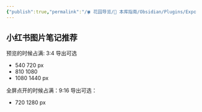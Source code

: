 ```yaml
---
{"publish":true,"permalink":"/🍀 花园导览/🧰 本库指南/Obsidian/Plugins/Export Image plugin.md","created":"2025-06-06","modified":"2025-07-13","tags":["obsidian插件"],"cssclasses":""}
---
```



## 小红书图片笔记推荐

预览的时候占满: 3:4
导出可选
- 540 720 px
- 810 1080
- 1080 1440 px

全屏点开的时候占满：9:16
导出可选：
- 720 1280 px

